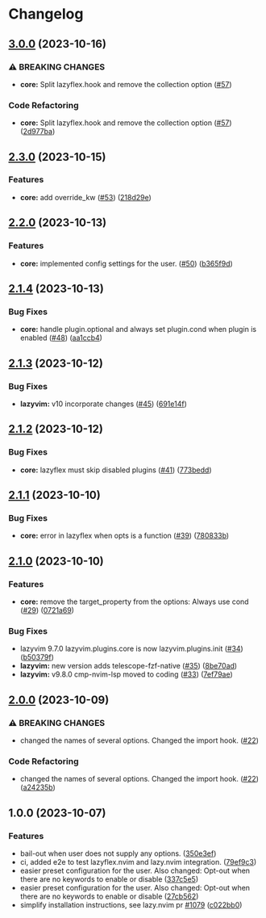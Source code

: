 # Changelog

## [3.0.0](https://github.com/abeldekat/lazyflex.nvim/compare/v2.3.0...v3.0.0) (2023-10-16)


### ⚠ BREAKING CHANGES

* **core:** Split lazyflex.hook and remove the collection option  ([#57](https://github.com/abeldekat/lazyflex.nvim/issues/57))

### Code Refactoring

* **core:** Split lazyflex.hook and remove the collection option  ([#57](https://github.com/abeldekat/lazyflex.nvim/issues/57)) ([2d977ba](https://github.com/abeldekat/lazyflex.nvim/commit/2d977ba23558556b18704309fc90f3b2388e657d))

## [2.3.0](https://github.com/abeldekat/lazyflex.nvim/compare/v2.2.0...v2.3.0) (2023-10-15)


### Features

* **core:** add override_kw ([#53](https://github.com/abeldekat/lazyflex.nvim/issues/53)) ([218d29e](https://github.com/abeldekat/lazyflex.nvim/commit/218d29e6a2773c4748cac156401eda73504a7893))

## [2.2.0](https://github.com/abeldekat/lazyflex.nvim/compare/v2.1.4...v2.2.0) (2023-10-13)


### Features

* **core:** implemented config settings for the user. ([#50](https://github.com/abeldekat/lazyflex.nvim/issues/50)) ([b365f9d](https://github.com/abeldekat/lazyflex.nvim/commit/b365f9d87b42a20fe63f61f41aee9a459e5c7bcc))

## [2.1.4](https://github.com/abeldekat/lazyflex.nvim/compare/v2.1.3...v2.1.4) (2023-10-13)


### Bug Fixes

* **core:** handle plugin.optional and always set plugin.cond when plugin is enabled ([#48](https://github.com/abeldekat/lazyflex.nvim/issues/48)) ([aa1ccb4](https://github.com/abeldekat/lazyflex.nvim/commit/aa1ccb445a4ebd9fb6869d7317c0e0c69830d033))

## [2.1.3](https://github.com/abeldekat/lazyflex.nvim/compare/v2.1.2...v2.1.3) (2023-10-12)


### Bug Fixes

* **lazyvim:** v10 incorporate changes ([#45](https://github.com/abeldekat/lazyflex.nvim/issues/45)) ([691e14f](https://github.com/abeldekat/lazyflex.nvim/commit/691e14faec5e1ee12ffc7ee52f68a420aaa3a756))

## [2.1.2](https://github.com/abeldekat/lazyflex.nvim/compare/v2.1.1...v2.1.2) (2023-10-12)


### Bug Fixes

* **core:** lazyflex must skip disabled plugins ([#41](https://github.com/abeldekat/lazyflex.nvim/issues/41)) ([773bedd](https://github.com/abeldekat/lazyflex.nvim/commit/773beddc091f09913205d4c10bf1ab83da28c24d))

## [2.1.1](https://github.com/abeldekat/lazyflex.nvim/compare/v2.1.0...v2.1.1) (2023-10-10)


### Bug Fixes

* **core:** error in lazyflex when opts is a function ([#39](https://github.com/abeldekat/lazyflex.nvim/issues/39)) ([780833b](https://github.com/abeldekat/lazyflex.nvim/commit/780833bc5eda7d0009c810bdc8e9a9606ffcf621))

## [2.1.0](https://github.com/abeldekat/lazyflex.nvim/compare/v2.0.0...v2.1.0) (2023-10-10)


### Features

* **core:** remove the target_property from the options: Always use cond ([#29](https://github.com/abeldekat/lazyflex.nvim/issues/29)) ([0721a69](https://github.com/abeldekat/lazyflex.nvim/commit/0721a696aa8813305da28778a06288fb1921e5e9))


### Bug Fixes

* lazyvim 9.7.0 lazyvim.plugins.core is now lazyvim.plugins.init ([#34](https://github.com/abeldekat/lazyflex.nvim/issues/34)) ([b50379f](https://github.com/abeldekat/lazyflex.nvim/commit/b50379f4f5f470ce792ccfdb694a587b29f53998))
* **lazyvim:** new version adds telescope-fzf-native ([#35](https://github.com/abeldekat/lazyflex.nvim/issues/35)) ([8be70ad](https://github.com/abeldekat/lazyflex.nvim/commit/8be70add676b52b3730ce2eed8cdc2587d71e012))
* **lazyvim:** v9.8.0 cmp-nvim-lsp moved to coding ([#33](https://github.com/abeldekat/lazyflex.nvim/issues/33)) ([7ef79ae](https://github.com/abeldekat/lazyflex.nvim/commit/7ef79aedb459e7413ecad6a1dd568f769d48f7c3))

## [2.0.0](https://github.com/abeldekat/lazyflex.nvim/compare/v1.0.0...v2.0.0) (2023-10-09)


### ⚠ BREAKING CHANGES

* changed the names of several options. Changed the import hook. ([#22](https://github.com/abeldekat/lazyflex.nvim/issues/22))

### Code Refactoring

* changed the names of several options. Changed the import hook. ([#22](https://github.com/abeldekat/lazyflex.nvim/issues/22)) ([a24235b](https://github.com/abeldekat/lazyflex.nvim/commit/a24235b94a33f753db1f6e19d69a8f5a61b9b816))

## 1.0.0 (2023-10-07)


### Features

* bail-out when user does not supply any options. ([350e3ef](https://github.com/abeldekat/lazyflex.nvim/commit/350e3effcfa05a086d7db908f06f7a8d3f335423))
* ci, added e2e to test lazyflex.nvim and lazy.nvim integration. ([79ef9c3](https://github.com/abeldekat/lazyflex.nvim/commit/79ef9c3cd0d2db7c94c51843aadeceff4015b455))
* easier preset configuration for the user. Also changed: Opt-out when there are no keywords to enable or disable ([337c5e5](https://github.com/abeldekat/lazyflex.nvim/commit/337c5e5f6482fcf15520916dd66348a09fee012e))
* easier preset configuration for the user. Also changed: Opt-out when there are no keywords to enable or disable ([27cb562](https://github.com/abeldekat/lazyflex.nvim/commit/27cb5625d941e96dcab9932ad934c9d187a192bb))
* simplify installation instructions, see lazy.nvim pr [#1079](https://github.com/abeldekat/lazyflex.nvim/issues/1079) ([c022bb0](https://github.com/abeldekat/lazyflex.nvim/commit/c022bb0465c90b3089978a008e024e471f8e2b4c))
